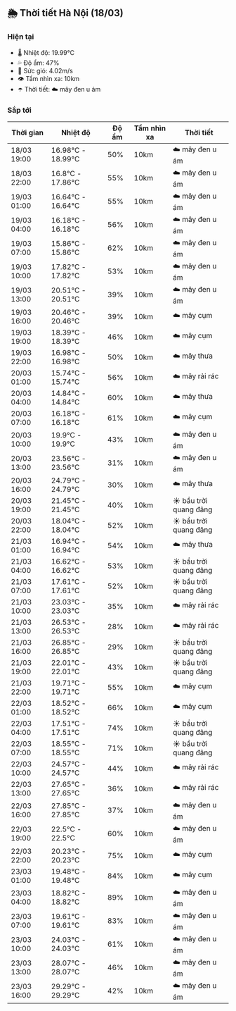 ## 🌦️ Thời tiết Hà Nội (18/03)

### Hiện tại

- 🌡️ Nhiệt độ: 19.99℃
- 💦 Độ ẩm: 47%
- 💨 Sức gió: 4.02m/s
- 👁️ Tầm nhìn xa: 10km
- ☂️ Thời tiết: ☁️ mây đen u ám

### Sắp tới

| Thời gian | Nhiệt độ | Độ ẩm | Tầm nhìn xa | Thời tiết |
| --- | --- | --- | --- | --- |
| 18/03 19:00 | 16.98℃ - 18.99℃ | 50% | 10km | ☁️ mây đen u ám |
| 18/03 22:00 | 16.8℃ - 17.86℃ | 55% | 10km | ☁️ mây đen u ám |
| 19/03 01:00 | 16.64℃ - 16.64℃ | 55% | 10km | ☁️ mây đen u ám |
| 19/03 04:00 | 16.18℃ - 16.18℃ | 56% | 10km | ☁️ mây đen u ám |
| 19/03 07:00 | 15.86℃ - 15.86℃ | 62% | 10km | ☁️ mây đen u ám |
| 19/03 10:00 | 17.82℃ - 17.82℃ | 53% | 10km | ☁️ mây đen u ám |
| 19/03 13:00 | 20.51℃ - 20.51℃ | 39% | 10km | ☁️ mây đen u ám |
| 19/03 16:00 | 20.46℃ - 20.46℃ | 39% | 10km | ☁️ mây cụm |
| 19/03 19:00 | 18.39℃ - 18.39℃ | 46% | 10km | ☁️ mây cụm |
| 19/03 22:00 | 16.98℃ - 16.98℃ | 50% | 10km | ☁️ mây thưa |
| 20/03 01:00 | 15.74℃ - 15.74℃ | 56% | 10km | ☁️ mây rải rác |
| 20/03 04:00 | 14.84℃ - 14.84℃ | 60% | 10km | ☁️ mây thưa |
| 20/03 07:00 | 16.18℃ - 16.18℃ | 61% | 10km | ☁️ mây cụm |
| 20/03 10:00 | 19.9℃ - 19.9℃ | 43% | 10km | ☁️ mây đen u ám |
| 20/03 13:00 | 23.56℃ - 23.56℃ | 31% | 10km | ☁️ mây đen u ám |
| 20/03 16:00 | 24.79℃ - 24.79℃ | 30% | 10km | ☁️ mây thưa |
| 20/03 19:00 | 21.45℃ - 21.45℃ | 40% | 10km | ☀️ bầu trời quang đãng |
| 20/03 22:00 | 18.04℃ - 18.04℃ | 52% | 10km | ☀️ bầu trời quang đãng |
| 21/03 01:00 | 16.94℃ - 16.94℃ | 54% | 10km | ☁️ mây thưa |
| 21/03 04:00 | 16.62℃ - 16.62℃ | 53% | 10km | ☀️ bầu trời quang đãng |
| 21/03 07:00 | 17.61℃ - 17.61℃ | 52% | 10km | ☀️ bầu trời quang đãng |
| 21/03 10:00 | 23.03℃ - 23.03℃ | 35% | 10km | ☁️ mây rải rác |
| 21/03 13:00 | 26.53℃ - 26.53℃ | 28% | 10km | ☁️ mây rải rác |
| 21/03 16:00 | 26.85℃ - 26.85℃ | 29% | 10km | ☀️ bầu trời quang đãng |
| 21/03 19:00 | 22.01℃ - 22.01℃ | 43% | 10km | ☀️ bầu trời quang đãng |
| 21/03 22:00 | 19.71℃ - 19.71℃ | 55% | 10km | ☁️ mây cụm |
| 22/03 01:00 | 18.52℃ - 18.52℃ | 66% | 10km | ☁️ mây cụm |
| 22/03 04:00 | 17.51℃ - 17.51℃ | 74% | 10km | ☀️ bầu trời quang đãng |
| 22/03 07:00 | 18.55℃ - 18.55℃ | 71% | 10km | ☀️ bầu trời quang đãng |
| 22/03 10:00 | 24.57℃ - 24.57℃ | 44% | 10km | ☁️ mây rải rác |
| 22/03 13:00 | 27.65℃ - 27.65℃ | 36% | 10km | ☁️ mây rải rác |
| 22/03 16:00 | 27.85℃ - 27.85℃ | 37% | 10km | ☁️ mây đen u ám |
| 22/03 19:00 | 22.5℃ - 22.5℃ | 60% | 10km | ☁️ mây đen u ám |
| 22/03 22:00 | 20.23℃ - 20.23℃ | 75% | 10km | ☁️ mây cụm |
| 23/03 01:00 | 19.48℃ - 19.48℃ | 84% | 10km | ☁️ mây cụm |
| 23/03 04:00 | 18.82℃ - 18.82℃ | 89% | 10km | ☁️ mây đen u ám |
| 23/03 07:00 | 19.61℃ - 19.61℃ | 83% | 10km | ☁️ mây đen u ám |
| 23/03 10:00 | 24.03℃ - 24.03℃ | 61% | 10km | ☁️ mây đen u ám |
| 23/03 13:00 | 28.07℃ - 28.07℃ | 46% | 10km | ☁️ mây đen u ám |
| 23/03 16:00 | 29.29℃ - 29.29℃ | 42% | 10km | ☁️ mây đen u ám |
